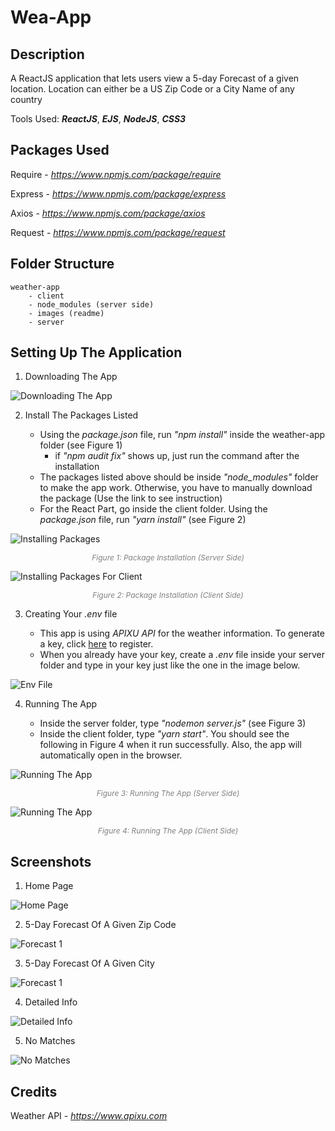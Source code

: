 # Wea-App

## Description

A ReactJS application that lets users view a 5-day Forecast of a given location. Location can either be a US Zip Code or a City Name of any country 

Tools Used: **_ReactJS_**, **_EJS_**, **_NodeJS_**, **_CSS3_**

## Packages Used

Require - _https://www.npmjs.com/package/require_

Express - _https://www.npmjs.com/package/express_

Axios - _https://www.npmjs.com/package/axios_

Request - _https://www.npmjs.com/package/request_

## Folder Structure

	weather-app
		- client
		- node_modules (server side)
		- images (readme)
		- server

## Setting Up The Application

1. Downloading The App

![Downloading The App](./images/download.png)

2. Install The Packages Listed 

	- Using the _package.json_ file, run _"npm install"_ inside the weather-app folder (see Figure 1)
		- if _"npm audit fix"_ shows up, just run the command after the installation 	
	- The packages listed above should be inside _"node\_modules"_ folder to make the app work. Otherwise, you have to manually download the package (Use the link to see instruction)
	- For the React Part, go inside the client folder. Using the _package.json_ file, run _"yarn install"_ (see Figure 2)

![Installing Packages](./images/packages.png)
<p align="center" style="color:gray;font-size:12px;"><i>Figure 1: Package Installation (Server Side)</i></p>

![Installing Packages For Client](./images/client.png)
<p align="center" style="color:gray;font-size:12px"><i>Figure 2: Package Installation (Client Side)</i></p>

3. Creating Your _.env_ file

	- This app is using _APIXU API_ for the weather information. To generate a key, click [here](https://www.apixu.com) to register. 
	- When you already have your key, create a _.env_ file inside your server folder and type in your key just like the one in the image below.
	
![Env File](./images/envFile.png)

4. Running The App

	- Inside the server folder, type _"nodemon server.js"_ (see Figure 3)
	- Inside the client folder, type _"yarn start"_. You should see the following in Figure 4 when it run successfully. Also, the app will automatically open in the browser.

![Running The App](./images/runServer.png)
<p align="center" style="color:gray;font-size:12px;"><i>Figure 3: Running The App (Server Side)</i></p>

![Running The App](./images/runClient.png)
<p align="center" style="color:gray;font-size:12px;"><i>Figure 4: Running The App (Client Side)</i></p>

## Screenshots

1. Home Page

![Home Page](./images/run1.png)

2. 5-Day Forecast Of A Given Zip Code

![Forecast 1](./images/successfulFind.png)

3. 5-Day Forecast Of A Given City

![Forecast 1](./images/byCity.png)

4. Detailed Info

![Detailed Info](./images/detailedInfo.png)

5. No Matches

![No Matches](./images/noMatches.png)

## Credits

Weather API - _https://www.apixu.com_

